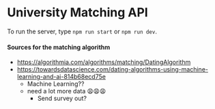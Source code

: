 # University Matching API

To run the server, type `npm run start` or `npm run dev`.

#### Sources for the matching algorithm
 - https://algorithmia.com/algorithms/matching/DatingAlgorithm
 - https://towardsdatascience.com/dating-algorithms-using-machine-learning-and-ai-814b68ecd75e
    - Machine Learning??
    - need a lot more data 😩😩😩
        - Send survey out?